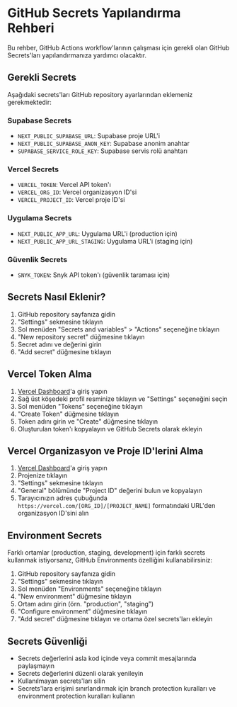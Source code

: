 # GitHub Secrets Yapılandırma Rehberi

Bu rehber, GitHub Actions workflow'larının çalışması için gerekli olan GitHub Secrets'ları yapılandırmanıza yardımcı olacaktır.

## Gerekli Secrets

Aşağıdaki secrets'ları GitHub repository ayarlarından eklemeniz gerekmektedir:

### Supabase Secrets

- `NEXT_PUBLIC_SUPABASE_URL`: Supabase proje URL'i
- `NEXT_PUBLIC_SUPABASE_ANON_KEY`: Supabase anonim anahtar
- `SUPABASE_SERVICE_ROLE_KEY`: Supabase servis rolü anahtarı

### Vercel Secrets

- `VERCEL_TOKEN`: Vercel API token'ı
- `VERCEL_ORG_ID`: Vercel organizasyon ID'si
- `VERCEL_PROJECT_ID`: Vercel proje ID'si

### Uygulama Secrets

- `NEXT_PUBLIC_APP_URL`: Uygulama URL'i (production için)
- `NEXT_PUBLIC_APP_URL_STAGING`: Uygulama URL'i (staging için)

### Güvenlik Secrets

- `SNYK_TOKEN`: Snyk API token'ı (güvenlik taraması için)

## Secrets Nasıl Eklenir?

1. GitHub repository sayfanıza gidin
2. "Settings" sekmesine tıklayın
3. Sol menüden "Secrets and variables" > "Actions" seçeneğine tıklayın
4. "New repository secret" düğmesine tıklayın
5. Secret adını ve değerini girin
6. "Add secret" düğmesine tıklayın

## Vercel Token Alma

1. [Vercel Dashboard](https://vercel.com/dashboard)'a giriş yapın
2. Sağ üst köşedeki profil resminize tıklayın ve "Settings" seçeneğini seçin
3. Sol menüden "Tokens" seçeneğine tıklayın
4. "Create Token" düğmesine tıklayın
5. Token adını girin ve "Create" düğmesine tıklayın
6. Oluşturulan token'ı kopyalayın ve GitHub Secrets olarak ekleyin

## Vercel Organizasyon ve Proje ID'lerini Alma

1. [Vercel Dashboard](https://vercel.com/dashboard)'a giriş yapın
2. Projenize tıklayın
3. "Settings" sekmesine tıklayın
4. "General" bölümünde "Project ID" değerini bulun ve kopyalayın
5. Tarayıcınızın adres çubuğunda `https://vercel.com/[ORG_ID]/[PROJECT_NAME]` formatındaki URL'den organizasyon ID'sini alın

## Environment Secrets

Farklı ortamlar (production, staging, development) için farklı secrets kullanmak istiyorsanız, GitHub Environments özelliğini kullanabilirsiniz:

1. GitHub repository sayfanıza gidin
2. "Settings" sekmesine tıklayın
3. Sol menüden "Environments" seçeneğine tıklayın
4. "New environment" düğmesine tıklayın
5. Ortam adını girin (örn. "production", "staging")
6. "Configure environment" düğmesine tıklayın
7. "Add secret" düğmesine tıklayın ve ortama özel secrets'ları ekleyin

## Secrets Güvenliği

- Secrets değerlerini asla kod içinde veya commit mesajlarında paylaşmayın
- Secrets değerlerini düzenli olarak yenileyin
- Kullanılmayan secrets'ları silin
- Secrets'lara erişimi sınırlandırmak için branch protection kuralları ve environment protection kuralları kullanın